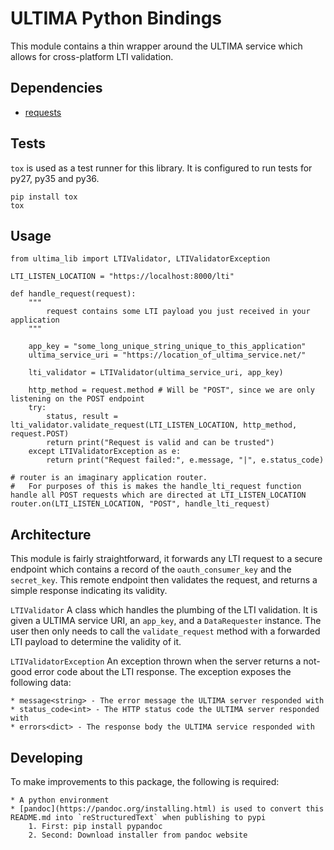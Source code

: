 # ULTIMA Python Bindings
This module contains a thin wrapper around the ULTIMA service which allows for
cross-platform LTI validation.

## Dependencies
* [requests](https://github.com/requests/requests)

## Tests
`tox` is used as a test runner for this library. It is configured to run tests for py27, py35 and py36.

```
pip install tox
tox
```

## Usage
```
from ultima_lib import LTIValidator, LTIValidatorException

LTI_LISTEN_LOCATION = "https://localhost:8000/lti"

def handle_request(request):
    """
        request contains some LTI payload you just received in your application
    """

    app_key = "some_long_unique_string_unique_to_this_application"
    ultima_service_uri = "https://location_of_ultima_service.net/"

    lti_validator = LTIValidator(ultima_service_uri, app_key)

    http_method = request.method # Will be "POST", since we are only listening on the POST endpoint
    try:
        status, result = lti_validator.validate_request(LTI_LISTEN_LOCATION, http_method, request.POST)
        return print("Request is valid and can be trusted")
    except LTIValidatorException as e:
        return print("Request failed:", e.message, "|", e.status_code)

# router is an imaginary application router.
#   For purposes of this is makes the handle_lti_request function handle all POST requests which are directed at LTI_LISTEN_LOCATION
router.on(LTI_LISTEN_LOCATION, "POST", handle_lti_request)
```

## Architecture
This module is fairly straightforward, it forwards any LTI request to a secure endpoint which contains a record of the `oauth_consumer_key` and the `secret_key`. This remote endpoint then validates the request, and returns a simple response indicating its validity.

`LTIValidator`
A class which handles the plumbing of the LTI validation. It is given a ULTIMA service URI, an `app_key`, and a `DataRequester` instance. The user then only needs to call the `validate_request` method with a forwarded LTI payload to determine the validity of it.

`LTIValidatorException`
An exception thrown when the server returns a not-good error code about the LTI response. The exception exposes the following data:

    * message<string> - The error message the ULTIMA server responded with
    * status_code<int> - The HTTP status code the ULTIMA server responded with
    * errors<dict> - The response body the ULTIMA service responded with


## Developing
To make improvements to this package, the following is required:

    * A python environment
    * [pandoc](https://pandoc.org/installing.html) is used to convert this README.md into `reStructuredText` when publishing to pypi
        1. First: pip install pypandoc
        2. Second: Download installer from pandoc website
